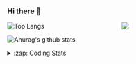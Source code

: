 ### Hi there 👋

<!--
**tao8687/tao8687** is a ✨ _special_ ✨ repository because its `README.md` (this file) appears on your GitHub profile.

Here are some ideas to get you started:

- 🔭 I’m currently working on ...
- 🌱 I’m currently learning ...
- 👯 I’m looking to collaborate on ...
- 🤔 I’m looking for help with ...
- 💬 Ask me about ...
- 📫 How to reach me: ...
- 😄 Pronouns: ...
- ⚡ Fun fact: ...
-->

<img align='right' src="https://media.giphy.com/media/M9gbBd9nbDrOTu1Mqx/giphy.gif" width="240">

  
![Top Langs](https://github-readme-stats.vercel.app/api/top-langs/?username=tao8687&layout=compact&title_color=23238E&text_color=A67D3D)

![Anurag's github stats](https://github-readme-stats.vercel.app/api?username=tao8687&show_icons=true&&text_color=A67D3D&title_color=23238E&show_icons=false&count_private=true&hide=stars)

<details>
  <summary>:zap: Coding Stats</summary>
  <br>
    
<!--START_SECTION:waka-->
![Code Time](http://img.shields.io/badge/Code%20Time-2%2C155%20hrs%2038%20mins-blue)

![Profile Views](http://img.shields.io/badge/Profile%20Views-0-blue)

**🐱 My GitHub Data** 

> 📦 1.5 MB Used in GitHub's Storage 
 > 
> 🏆 258 Contributions in the Year 2025
 > 
> 🚫 Not Opted to Hire
 > 
> 📜 63 Public Repositories 
 > 
> 🔑 24 Private Repositories 
 > 
**I'm an Early 🐤** 

```text
🌞 Morning                1860 commits        ██████████████████████░░░   89.73 % 
🌆 Daytime                90 commits          █░░░░░░░░░░░░░░░░░░░░░░░░   04.34 % 
🌃 Evening                119 commits         █░░░░░░░░░░░░░░░░░░░░░░░░   05.74 % 
🌙 Night                  4 commits           ░░░░░░░░░░░░░░░░░░░░░░░░░   00.19 % 
```
📅 **I'm Most Productive on Wednesday** 

```text
Monday                   297 commits         ████░░░░░░░░░░░░░░░░░░░░░   14.33 % 
Tuesday                  283 commits         ███░░░░░░░░░░░░░░░░░░░░░░   13.65 % 
Wednesday                354 commits         ████░░░░░░░░░░░░░░░░░░░░░   17.08 % 
Thursday                 278 commits         ███░░░░░░░░░░░░░░░░░░░░░░   13.41 % 
Friday                   294 commits         ████░░░░░░░░░░░░░░░░░░░░░   14.18 % 
Saturday                 288 commits         ███░░░░░░░░░░░░░░░░░░░░░░   13.89 % 
Sunday                   279 commits         ███░░░░░░░░░░░░░░░░░░░░░░   13.46 % 
```


📊 **This Week I Spent My Time On** 

```text
🕑︎ Time Zone: Asia/Shanghai

💬 Programming Languages: 
YAML                     5 hrs 34 mins       ████████████████████░░░░░   78.04 % 
C++                      44 mins             ███░░░░░░░░░░░░░░░░░░░░░░   10.39 % 
XML                      24 mins             █░░░░░░░░░░░░░░░░░░░░░░░░   05.79 % 
Markdown                 23 mins             █░░░░░░░░░░░░░░░░░░░░░░░░   05.46 % 
CMake                    0 secs              ░░░░░░░░░░░░░░░░░░░░░░░░░   00.19 % 

🔥 Editors: 
VS Code                  7 hrs 8 mins        █████████████████████████   100.00 % 

🐱‍💻 Projects: 
carto                    6 hrs 20 mins       ██████████████████████░░░   88.84 % 
icart_mini_driver_ws     46 mins             ███░░░░░░░░░░░░░░░░░░░░░░   10.80 % 
als_ros                  1 min               ░░░░░░░░░░░░░░░░░░░░░░░░░   00.36 % 

💻 Operating System: 
Linux                    7 hrs 8 mins        █████████████████████████   100.00 % 
```

**I Mostly Code in C++** 

```text
C++                      11 repos            █████████░░░░░░░░░░░░░░░░   34.38 % 
Python                   8 repos             ██████░░░░░░░░░░░░░░░░░░░   25.00 % 
JavaScript               2 repos             ██░░░░░░░░░░░░░░░░░░░░░░░   06.25 % 
Batchfile                1 repo              █░░░░░░░░░░░░░░░░░░░░░░░░   03.12 % 
HTML                     1 repo              █░░░░░░░░░░░░░░░░░░░░░░░░   03.12 % 
```



**Timeline**

![Lines of Code chart](https://raw.githubusercontent.com/tao8687/tao8687/master/assets/bar_graph.png)


 Last Updated on 14/09/2025 01:51:01 UTC
<!--END_SECTION:waka-->
</details>
